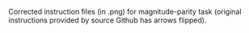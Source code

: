 Corrected instruction files (in .png) for magnitude-parity task (original instructions provided by source Github has arrows flipped).
